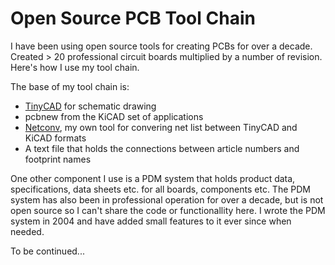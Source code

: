 # Open Source PCB Tool Chain

I have been using open source tools for creating PCBs for over a decade. Created > 20 professional circuit boards multiplied by a number of revision. Here's how I use my tool chain.

The base of my tool chain is:
* [TinyCAD](https://sourceforge.net/projects/tinycad/) for schematic drawing
* pcbnew from the KiCAD set of applications
* [Netconv](https://github.com/beischer/netconv), my own tool for convering net list between TinyCAD and KiCAD formats
* A text file that holds the connections between article numbers and footprint names

One other component I use is a PDM system that holds product data, specifications, data sheets etc. for all boards, components etc. The PDM system has also been in professional operation for over a decade, but is not open source so I can't share the code or functionallity here. I wrote the PDM system in 2004 and have added small features to it ever since when needed.

To be continued...
